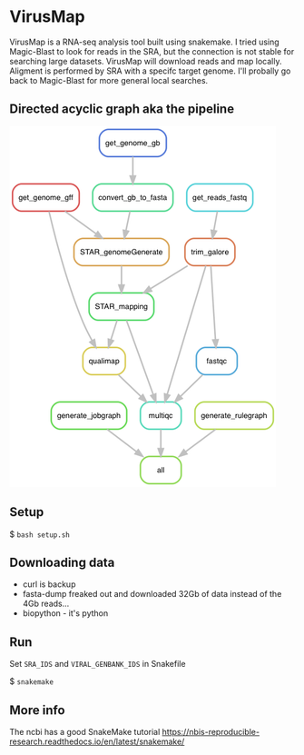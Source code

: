 # VirusMap

VirusMap is a RNA-seq analysis tool built using snakemake. I tried using Magic-Blast to look for reads in the SRA, but the connection is not stable for searching large datasets. VirusMap will download reads and map locally. Aligment is performed by SRA with a specifc target genome. I'll probally go back to Magic-Blast for more general local searches.

## Directed acyclic graph aka the pipeline

![virusMAP DAG](./rulegraph.png "virusMAP DAG")

## Setup

$ `bash setup.sh`

## Downloading data

- curl is backup
- fasta-dump freaked out and downloaded 32Gb of data instead of the 4Gb reads...
- biopython - it's python

## Run

Set `SRA_IDS` and `VIRAL_GENBANK_IDS` in Snakefile

$ `snakemake`

## More info

The ncbi has a good SnakeMake tutorial <https://nbis-reproducible-research.readthedocs.io/en/latest/snakemake/>